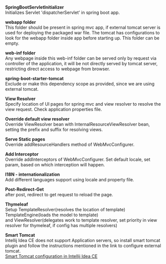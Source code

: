 **SpringBootServletInitializer**  
Initializes Servlet 'dispatcherServlet' in spring boot app.

**webapp folder**  
This folder should be present in spring mvc app, if external tomcat server is used for deploying the packaged war file. The tomcat has configurations to look for the webapp folder inside app before starting up. This folder can be empty.

**web-inf folder**  
Any webpage inside this web-inf folder can be served only by request via controller of the application, it will be not directly served by tomcat server, restricting direct access to webpage from browser.

**spring-boot-starter-tomcat**  
Exclude or make this dependency scope as provided, since we are using external tomcat.

**View Resolver**  
Specify location of UI pages for spring mvc and view resolver to resolve the view request. Check application properties file.

**Override default view resolver**  
Override ViewResolver bean with InternalResourceViewResolver bean, setting the prefix and suffix for resolving views.

**Serve Static pages**  
Override addResourceHandlers method of WebMvcConfigurer.

**Add Interceptor**  
Override addInterceptors of WebMvcConfigurer. Set default locale, set param, based on which interception will happen.

**I18N - internationalization**  
Add different languages support using locale and property file.

**Post-Redirect-Get**  
after post, redirect to get request to reload the page.

**Thymeleaf**  
Setup TemplateResolver(resolves the location of template)  
TemplateEngine(loads the model to template)  
and ViewResolver(delegates work to template resolver, set priority in view resolver for thymeleaf, if config has multiple resolvers)

**Smart Tomcat**  
Intellij Idea CE does not support Application servers, so install smart tomcat plugin and follow the instructions mentioned in the link to configure external tomcat.  
[Smart Tomcat configuration in Intellij Idea CE](https://plugins.jetbrains.com/plugin/9492-smart-tomcat)
